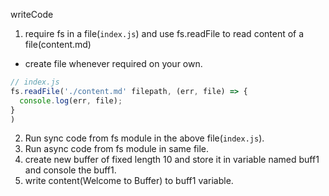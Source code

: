 writeCode

1. require fs in a file(`index.js`) and use fs.readFile to read content of a file(content.md)

- create file whenever required on your own.

```js
// index.js
fs.readFile('./content.md' filepath, (err, file) => {
  console.log(err, file);
}
)
```

2. Run sync code from fs module in the above file(`index.js`).
3. Run async code from fs module in same file.
4. create new buffer of fixed length 10 and store it in variable named buff1 and console the buff1.
5. write content(Welcome to Buffer) to buff1 variable.